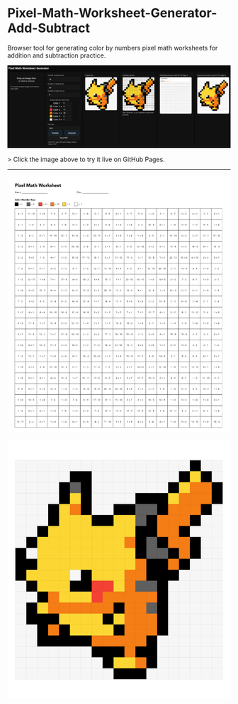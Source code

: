# Pixel-Math-Worksheet-Generator-Add-Subtract
Browser tool for generating color by numbers pixel math worksheets for addition and subtraction practice. 

<p align="left">
  <a href="https://camelcasesensitive.github.io/Pixel-Math-Worksheet-Generator-Add-Subtract/">
    <img src="./pikachu workflow.png" alt="Pikachu Pixel Math" title="Pikachu">
  </a>
</p>
> Click the image above to try it live on GitHub Pages.

---

<p align="left">
  <a href="https://github.com/camelCaseSensitive/Pixel-Math-Worksheet-Generator-Add-Subtract/blob/main/Pikachu%20Pixel%20Math.pdf/">
    <img src="./Pikachu Math Worksheet Blank.png" alt="Pikachu Pixel Math PDF" title="Pikachu Pixel Math PDF">
  </a>
</p>

<p align="left">
  <a href="https://github.com/camelCaseSensitive/Pixel-Math-Worksheet-Generator-Add-Subtract/blob/main/Pikachu%20Pixel%20Math.pdf/">
    <img src="./Pikachu Math Worksheet Answers.png" alt="Pikachu Pixel Math PDF" title="Pikachu Pixel Math PDF">
  </a>
</p>
